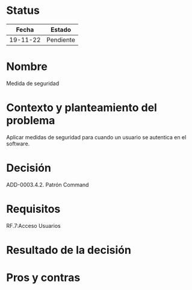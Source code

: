 # Status

| Fecha | Estado |
| --- | --- |
| 19-11-22 | Pendiente |

# Nombre

Medida de seguridad

# Contexto y planteamiento del problema

Aplicar medidas de seguridad para cuando un usuario se autentica en el software.

# Decisión

ADD-0003.4.2. Patrón Command

# Requisitos

RF.7:Acceso Usuarios

# Resultado de la decisión



# Pros y contras
